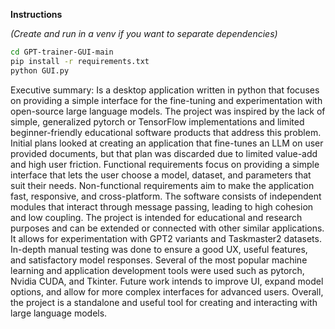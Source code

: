**Instructions**

*(Create and run in a venv if you want to separate dependencies)*

```bash
cd GPT-trainer-GUI-main
pip install -r requirements.txt
python GUI.py
```


Executive summary: 
Is a desktop application written in python that focuses on providing a simple interface for the fine-tuning and experimentation with open-source large language models. The project was inspired by the lack of simple, generalized pytorch or TensorFlow implementations and limited beginner-friendly educational software products that address this problem. Initial plans looked at creating an application that fine-tunes an LLM on user provided documents, but that plan was discarded due to limited value-add and high user friction. Functional requirements focus on providing a simple interface that lets the user choose a model, dataset, and parameters that suit their needs. Non-functional requirements aim to make the application fast, responsive, and cross-platform. The software consists of independent modules that interact through message passing, leading to high cohesion and low coupling. The project is intended for educational and research purposes and can be extended or connected with other similar applications. It allows for experimentation with GPT2 variants and Taskmaster2 datasets.  In-depth manual testing was done to ensure a good UX, useful features, and satisfactory model responses. Several of the most popular machine learning and application development tools were used such as pytorch, Nvidia CUDA, and Tkinter. Future work intends to improve UI, expand model options, and allow for more complex interfaces for advanced users. Overall, the project is a standalone and useful tool for creating and interacting with large language models. 
